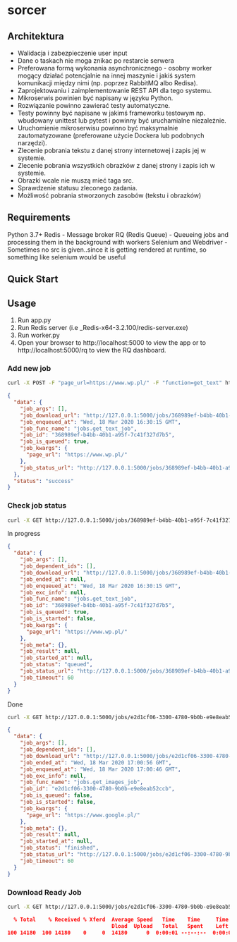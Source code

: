 # sorcer

## Architektura

* Walidacja i zabezpieczenie user input
* Dane o taskach nie moga znikac po restarcie serwera
* Preferowana formą wykonania asynchronicznego - osobny worker mogący działać potencjalnie na innej maszynie i jakiś system komunikacji między nimi (np. poprzez RabbitMQ albo Redisa).
* Zaprojektowaniu i zaimplementowanie REST API dla tego systemu.
* Mikroserwis powinien być napisany w języku Python.
* Rozwiązanie powinno zawierać testy automatyczne.
* Testy powinny być napisane w jakimś frameworku testowym np. wbudowany unittest lub pytest i powinny być uruchamialne niezależnie.
* Uruchomienie mikroserwisu powinno być maksymalnie zautomatyzowane (preferowane użycie Dockera lub podobnych narzędzi).
* Zlecenie pobrania tekstu z danej strony internetowej i zapis jej w systemie.
* Zlecenie pobrania wszystkich obrazków z danej strony i zapis ich w systemie.
* Obrazki wcale nie muszą mieć taga src.
* Sprawdzenie statusu zleconego zadania.
* Możliwość pobrania stworzonych zasobów (tekstu i obrazków)


## Requirements
Python 3.7+
Redis - Message broker
RQ (Redis Queue) - Queueing jobs and processing them in the background with workers
Selenium and Webdriver - Sometimes no src is given..since it is getting rendered at runtime, so something like selenium would be useful

## Quick Start


## Usage
1. Run app.py
2. Run Redis server (i.e _Redis-x64-3.2.100/redis-server.exe)
3. Run worker.py
4. Open your browser to http://localhost:5000 to view the app or to http://localhost:5000/rq to view the RQ dashboard.


### Add new job

```bash
curl -X POST -F "page_url=https://www.wp.pl/" -F "function=get_text" http://127.0.0.1:5000/job
```

```json
{                                                                                                        
  "data": {                                                                                              
    "job_args": [],                                                                                      
    "job_download_url": "http://127.0.0.1:5000/jobs/368989ef-b4bb-40b1-a95f-7c41f327d7b5/download",      
    "job_enqueued_at": "Wed, 18 Mar 2020 16:30:15 GMT",
    "job_func_name": "jobs.get_text_job",                                                                
    "job_id": "368989ef-b4bb-40b1-a95f-7c41f327d7b5",                                                    
    "job_is_queued": true,                                                                               
    "job_kwargs": {                                                                                      
      "page_url": "https://www.wp.pl/"                                                                   
    },                                                                                                   
    "job_status_url": "http://127.0.0.1:5000/jobs/368989ef-b4bb-40b1-a95f-7c41f327d7b5"                  
  },                                                                                                     
  "status": "success"                                                                                    
}
```

### Check job status

```bash
curl -X GET http://127.0.0.1:5000/jobs/368989ef-b4bb-40b1-a95f-7c41f327d7b5
```

In progress

```json
{                                                                                                     
  "data": {                                                                                           
    "job_args": [],                                                                                   
    "job_dependent_ids": [],
    "job_download_url": "http://127.0.0.1:5000/jobs/368989ef-b4bb-40b1-a95f-7c41f327d7b5/download",   
    "job_ended_at": null,                                                                             ### Download scrapped page                                                                                                      
    "job_enqueued_at": "Wed, 18 Mar 2020 16:30:15 GMT",                                               
    "job_exc_info": null,                                                                             
    "job_func_name": "jobs.get_text_job",                                                             
    "job_id": "368989ef-b4bb-40b1-a95f-7c41f327d7b5",                                                 
    "job_is_queued": true,                                                                            
    "job_is_started": false,                                                                          
    "job_kwargs": {                                                                                   
      "page_url": "https://www.wp.pl/"                                                                
    },                                                                                                
    "job_meta": {},                                                                                   
    "job_result": null,                                                                               
    "job_started_at": null,                                                                           
    "job_status": "queued",                                                                           
    "job_status_url": "http://127.0.0.1:5000/jobs/368989ef-b4bb-40b1-a95f-7c41f327d7b5",              
    "job_timeout": 60                                                                                 
  }                                                                                                   
}
```

Done

```bash
curl -X GET http://127.0.0.1:5000/jobs/e2d1cf06-3300-4780-9b0b-e9e8eab52ccb
```

```json
{
  "data": {
    "job_args": [],
    "job_dependent_ids": [],
    "job_download_url": "http://127.0.0.1:5000/jobs/e2d1cf06-3300-4780-9b0b-e9e8eab52ccb/download",
    "job_ended_at": "Wed, 18 Mar 2020 17:00:56 GMT",
    "job_enqueued_at": "Wed, 18 Mar 2020 17:00:46 GMT",
    "job_exc_info": null,
    "job_func_name": "jobs.get_images_job",
    "job_id": "e2d1cf06-3300-4780-9b0b-e9e8eab52ccb",
    "job_is_queued": false,
    "job_is_started": false,
    "job_kwargs": {
      "page_url": "https://www.google.pl/"
    },
    "job_meta": {},
    "job_result": null,
    "job_started_at": null,
    "job_status": "finished",
    "job_status_url": "http://127.0.0.1:5000/jobs/e2d1cf06-3300-4780-9b0b-e9e8eab52ccb",
    "job_timeout": 60
  }
}
```

### Download Ready Job

```bash
curl -X GET http://127.0.0.1:5000/jobs/e2d1cf06-3300-4780-9b0b-e9e8eab52ccb/download --output download.zip
```

```json
  % Total    % Received % Xferd  Average Speed   Time    Time     Time  Current
                                 Dload  Upload   Total   Spent    Left  Speed
100 14180  100 14180    0     0  14180      0  0:00:01 --:--:--  0:00:01  177k
```